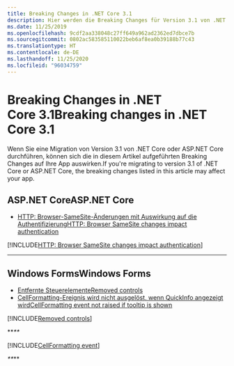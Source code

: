 ```yaml
---
title: Breaking Changes in .NET Core 3.1
description: Hier werden die Breaking Changes für Version 3.1 von .NET Core und ASP.NET Core aufgelistet.
ms.date: 11/25/2019
ms.openlocfilehash: 9cdf2aa338048c27ff649a962ad2362ed7dbce7b
ms.sourcegitcommit: 0802ac583585110022beb6af8ea0b39188b77c43
ms.translationtype: HT
ms.contentlocale: de-DE
ms.lasthandoff: 11/25/2020
ms.locfileid: "96034759"
---
```

# <a name="breaking-changes-in-net-core-31"></a><span data-ttu-id="73744-103">Breaking Changes in .NET Core 3.1</span><span class="sxs-lookup"><span data-stu-id="73744-103">Breaking changes in .NET Core 3.1</span></span>

<span data-ttu-id="73744-104">Wenn Sie eine Migration von Version 3.1 von .NET Core oder ASP.NET Core durchführen, können sich die in diesem Artikel aufgeführten Breaking Changes auf Ihre App auswirken.</span><span class="sxs-lookup"><span data-stu-id="73744-104">If you're migrating to version 3.1 of .NET Core or ASP.NET Core, the breaking changes listed in this article may affect your app.</span></span>

## <a name="aspnet-core"></a><span data-ttu-id="73744-105">ASP.NET Core</span><span class="sxs-lookup"><span data-stu-id="73744-105">ASP.NET Core</span></span>

- [<span data-ttu-id="73744-106">HTTP: Browser-SameSite-Änderungen mit Auswirkung auf die Authentifizierung</span><span class="sxs-lookup"><span data-stu-id="73744-106">HTTP: Browser SameSite changes impact authentication</span></span>](#http-browser-samesite-changes-impact-authentication)

[!INCLUDE[HTTP: Browser SameSite changes impact authentication](~/includes/core-changes/aspnetcore/3.1/http-cookie-samesite-authn-impacts.md)]

***

## <a name="windows-forms"></a><span data-ttu-id="73744-107">Windows Forms</span><span class="sxs-lookup"><span data-stu-id="73744-107">Windows Forms</span></span>

- [<span data-ttu-id="73744-108">Entfernte Steuerelemente</span><span class="sxs-lookup"><span data-stu-id="73744-108">Removed controls</span></span>](#removed-controls)
- [<span data-ttu-id="73744-109">CellFormatting-Ereignis wird nicht ausgelöst, wenn QuickInfo angezeigt wird</span><span class="sxs-lookup"><span data-stu-id="73744-109">CellFormatting event not raised if tooltip is shown</span></span>](#cellformatting-event-not-raised-if-tooltip-is-shown)

[!INCLUDE[Removed controls](~/includes/core-changes/windowsforms/3.1/remove-controls-3.1.md)]

<span data-ttu-id="73744-110">\*\*_</span><span class="sxs-lookup"><span data-stu-id="73744-110">\*\*_</span></span>

[!INCLUDE[CellFormatting event](~/includes/core-changes/windowsforms/3.1/cellformatting-event-not-raised.md)]

<span data-ttu-id="73744-111">_\*\*</span><span class="sxs-lookup"><span data-stu-id="73744-111">_\*\*</span></span>
